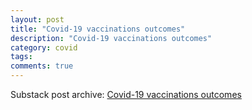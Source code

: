```yaml
---
layout: post
title: "Covid-19 vaccinations outcomes"
description: "Covid-19 vaccinations outcomes"
category: covid
tags: 
comments: true
---
```


Substack post archive: [Covid-19 vaccinations outcomes](https://godlak.substack.com/p/covid-19-vaccinations-outcomes)
